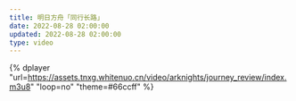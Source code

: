 ```yaml
---
title: 明日方舟「同行长路」
date: 2022-08-28 02:00:00
updated: 2022-08-28 02:00:00
type: video
---
```


{% dplayer "url=https://assets.tnxg.whitenuo.cn/video/arknights/journey_review/index.m3u8" "loop=no" "theme=#66ccff" %}